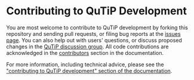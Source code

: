 # Contributing to QuTiP Development

You are most welcome to contribute to QuTiP development by forking this repository and sending pull requests, or filing bug reports at the [issues page](https://github.com/qutip/qutip/issues).
You can also help out with users' questions, or discuss proposed changes in the [QuTiP discussion group](https://groups.google.com/g/qutip).
All code contributions are acknowledged in the [contributors](https://qutip.org/docs/latest/contributors.html) section in the documentation.

For more information, including technical advice, please see the ["contributing to QuTiP development" section of the documentation](https://qutip.org/docs/latest/development/contributing.html).
